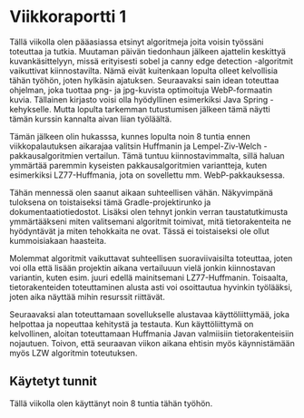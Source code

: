 # Viikkoraportti 1

Tällä viikolla olen pääasiassa etsinyt algoritmeja joita voisin työssäni toteuttaa ja tutkia. Muutaman päivän tiedonhaun jälkeen ajattelin keskittyä kuvankäsittelyyn, missä erityisesti sobel ja canny edge detection -algoritmit vaikuttivat kiinnostavilta. Nämä eivät kuitenkaan lopulta olleet kelvollisia tähän työhön, joten hylkäsin ajatuksen. Seuraavaksi sain idean toteuttaa ohjelman, joka tuottaa png- ja jpg-kuvista optimoituja WebP-formaatin kuvia. Tällainen kirjasto voisi olla hyödyllinen esimerkiksi Java Spring -kehykselle. Mutta lopulta tarkemman tutustumisen jälkeen tämä näytti tämän kurssin kannalta aivan liian työläältä. 

Tämän jälkeen olin hukasssa, kunnes lopulta noin 8 tuntia ennen viikkopalautuksen aikarajaa valitsin Huffmanin ja Lempel-Ziv-Welch -pakkausalgoritmien vertailun. Tämä tuntuu kiinnostavimmalta, sillä haluan ymmärtää paremmin kyseisten pakkausalgoritmien variantteja, kuten esimerkiksi LZ77-Huffmania, jota on sovellettu mm. WebP-pakkauksessa.

Tähän mennessä olen saanut aikaan suhteellisen vähän. Näkyvimpänä tuloksena on toistaiseksi tämä Gradle-projektirunko ja dokumentaatiotiedostot. Lisäksi olen tehnyt jonkin verran taustatutkimusta ymmärtääkseni miten valitsemani algoritmit toimivat, mitä tietorakenteita ne hyödyntävät ja miten tehokkaita ne ovat. Tässä ei toistaiseksi ole ollut kummoisiakaan haasteita.

Molemmat algoritmit vaikuttavat suhteellisen suoraviivaisilta toteuttaa, joten voi olla että lisään projektin aikana vertailuuun vielä jonkin kiinnostavan variantin, kuten esim. juuri edellä mainitsemani LZ77-Huffmanin. Toisaalta, tietorakenteiden toteuttaminen alusta asti voi osoittautua hyvinkin työlääksi, joten aika näyttää mihin resurssit riittävät.   

Seuraavaksi alan toteuttamaan sovellukselle alustavaa käyttöliittymää, joka helpottaa ja nopeuttaa kehitystä ja testauta. Kun käyttöliittymä on kelvollinen, aloitan toteuttamaan Huffmania Javan valmiisiin tietorakenteisiin nojautuen. Toivon, että seuraavan viikon aikana ehtisin myös käynnistämään myös LZW algoritmin toteutuksen.

## Käytetyt tunnit

Tällä viikolla olen käyttänyt noin 8 tuntia tähän työhön.